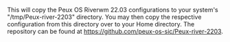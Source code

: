 This will copy the Peux OS Riverwm 22.03 configurations to your system's "/tmp/Peux-river-2203" directory. You may then copy the respective configuration from this directory over to your Home directory.  The repository can be found at https://github.com/peux-os-sic/Peux-river-2203.
